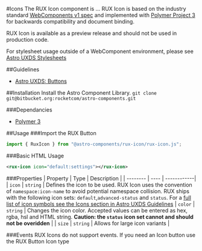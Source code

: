 #Icons
The RUX Icon component is … RUX Icon is based on the industry standard [WebComponents v1 spec](https://html.spec.whatwg.org/multipage/custom-elements.html) and implemented with [Polymer Project 3](https://www.polymer-project.org) for backwards compatibility and document binding.

RUX Icon is available as a preview release and should not be used in production code.

For stylesheet usage outside of a WebComponent environment, please see [Astro UXDS Stylesheets](https://bitbucket.org/rocketcom/astro-styles)

##Guidelines

* [Astro UXDS: Buttons](https://www.astrouxds.com/library/icons)

##Installation
Install the Astro Component Library.
`git clone git@bitbucket.org:rocketcom/astro-components.git`

###Dependancies

* [Polymer 3](https://www.polymer-project.com)

##Usage
###Import the RUX Button

```javascript
import { RuxIcon } from "@astro-components/rux-icon/rux-icon.js";
```

###Basic HTML Usage

```xml
<rux-icon icon="default:settings"></rux-icon>
```

###Properties
| Property | Type | Description |
| -------- | ---- | ------------|
| `icon` | `string` | Defines the icon to be used. RUX Icon uses the convention of `namespace:icon-name` to avoid potential namespace collision. RUX ships with the following icon sets: `default`,`advanced-status` and `status`. For a [full list of icon symbols see the Icons section in Astro UXDS Guidelines](<(https://cms.astrouxds.com/library/buttons)>)
| `color` | `string` | Changes the icon color. Accepted values can be entered as hex, rgba, hsl and HTML string. **Caution: the `status` icon set cannot and should not be overidden** |
| `size` | `string` | Allows for large icon variants |

###Events
RUX Icons do not support events. If you need an Icon button use the RUX Button Icon type
